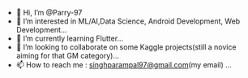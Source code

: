 - 👋 Hi, I’m @Parry-97
- 👀 I’m interested in ML/AI,Data Science, Android Development, Web Development...
- 🌱 I’m currently learning Flutter...
- 💞️ I’m looking to collaborate on some Kaggle projects(still a novice aiming for that GM category)...
- 📫 How to reach me : singhparampal97@gmail.com(my email) ...

<!---
Parry-97/Parry-97 is a ✨ special ✨ repository because its `README.md` (this file) appears on your GitHub profile.
You can click the Preview link to take a look at your changes.
--->
